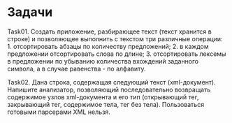 # Задачи 
Task01. Создать приложение, разбирающее текст (текст хранится в строке) и позволяющее выполнить с текстом три различные операции:
	              1. отсортировать абзацы по количеству предложений;
	              2. в каждом предложении отсортировать слова по длине;
	              3. отсортировать лексемы в предложении по убыванию количества вхождений заданного символа, а в случае равенства - по алфавиту.

Task02. Дана строка, содержащая следующий текст (xml-документ). Напишите анализатор, позволяющий последовательно возвращать содержимое узлов
xml-документа и его тип (открывающий тег, закрывающий тег, содержимое тела, тег без тела). Пользоваться готовыми парсерами XML нельзя.
